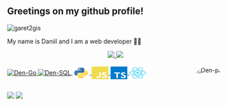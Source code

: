 ## Greetings on my github profile!

<p align="left"> <img src="https://komarev.com/ghpvc/?username=garet2gis&label=Profile%20views&color=0e75b6&style=flat" alt="garet2gis" /> </p>

My name is Daniil and I am a web developer 🧑‍💻

<div align="center">
  <a href="https://github.com/garet2gis">
  <img height="180em" src="https://github-readme-stats-sigma-five.vercel.app/api?username=garet2gis&show_icons=true&theme=dracula&include_all_commits=true&count_private=true"/>
  <img height="180em" src="https://github-readme-stats-sigma-five.vercel.app/api/top-langs/?username=garet2gis&layout=compact&langs_count=7&theme=dracula"/>
</div>

 <div style="display: inline_block"><br>          
  <img align="center" alt="Den-Go" height="30" width="40" src="https://cdn.jsdelivr.net/gh/devicons/devicon/icons/go/go-original.svg">
  <img align="center" alt="Den-SQL" height="30" width="40" src="https://cdn.jsdelivr.net/gh/devicons/devicon/icons/postgresql/postgresql-plain.svg">
  <img align="center" alt="Den-Python" height="30" width="40" src="https://raw.githubusercontent.com/devicons/devicon/master/icons/python/python-original.svg"> 
  <img align="center" alt="Den-Js" height="30" width="40" src="https://raw.githubusercontent.com/devicons/devicon/master/icons/javascript/javascript-plain.svg">   
  <img align="center" alt="Den-Ts" height="30" width="40" src="https://raw.githubusercontent.com/devicons/devicon/master/icons/typescript/typescript-plain.svg">
  <img align="center" alt="Den-React" height="30" width="40" src="https://raw.githubusercontent.com/devicons/devicon/master/icons/react/react-original.svg">
    <img align="right" alt="Den-pic" height="150" style="border-radius:50px;" src="https://user-images.githubusercontent.com/42912280/202864013-039047e9-262c-4d58-abbd-4983325c30ec.gif">
</div>
  
##
 
<div> 
  <a href="https://t.me/mukovsky" target="_blank"><img src="https://img.shields.io/badge/Telegram-2CA5E0?style=for-the-badge&logo=telegram&logoColor=white" target="_blank"></a>
  <a href="https://api.whatsapp.com/send?phone=79964471174" target="_blank"><img src="https://img.shields.io/badge/WhatsApp-25D366?style=for-the-badge&logo=whatsapp&logoColor=white" target="_blank"></a>
</div>
